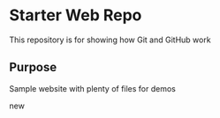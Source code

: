 # Starter Web Repo

This repository is for showing how Git and GitHub work

## Purpose

Sample website with plenty of files for demos



new